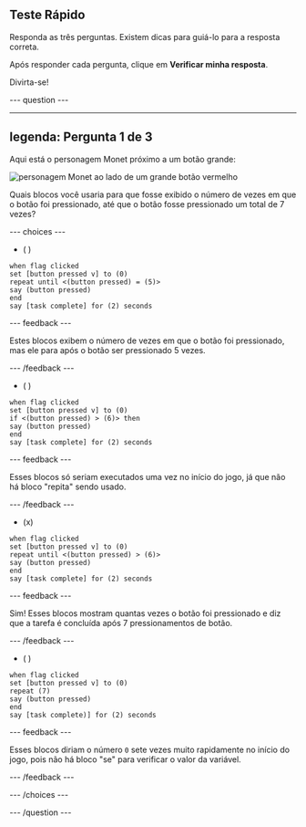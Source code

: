 ## Teste Rápido

Responda as três perguntas. Existem dicas para guiá-lo para a resposta correta.

Após responder cada pergunta, clique em **Verificar minha resposta**.

Divirta-se!

--- question ---

---
legenda: Pergunta 1 de 3
---

Aqui está o personagem Monet próximo a um botão grande:

![personagem Monet ao lado de um grande botão vermelho](images/monet-by-button.png)

Quais blocos você usaria para que fosse exibido o número de vezes em que o botão foi pressionado, até que o botão fosse pressionado um total de 7 vezes?


--- choices ---

- ( )

```blocks3
when flag clicked
set [button pressed v] to (0)
repeat until <(button pressed) = (5)>
say (button pressed)
end
say [task complete] for (2) seconds
```

  --- feedback ---

Estes blocos exibem o número de vezes em que o botão foi pressionado, mas ele para após o botão ser pressionado 5 vezes.

  --- /feedback ---

- ( )

```blocks3
when flag clicked
set [button pressed v] to (0)
if <(button pressed) > (6)> then
say (button pressed)
end
say [task complete] for (2) seconds
```

  --- feedback ---

Esses blocos só seriam executados uma vez no início do jogo, já que não há bloco "repita" sendo usado.

  --- /feedback ---

- (x)

```blocks3
when flag clicked
set [button pressed v] to (0)
repeat until <(button pressed) > (6)>
say (button pressed)
end
say [task complete] for (2) seconds
```

  --- feedback ---

Sim! Esses blocos mostram quantas vezes o botão foi pressionado e diz que a tarefa é concluída após 7 pressionamentos de botão.

  --- /feedback ---

- ( )

```blocks3
when flag clicked
set [button pressed v] to (0)
repeat (7)
say (button pressed)
end
say [task complete)] for (2) seconds
```
  --- feedback ---

Esses blocos diriam o número `0` sete vezes muito rapidamente no início do jogo, pois não há bloco "se" para verificar o valor da variável.

  --- /feedback ---

--- /choices ---

--- /question ---
